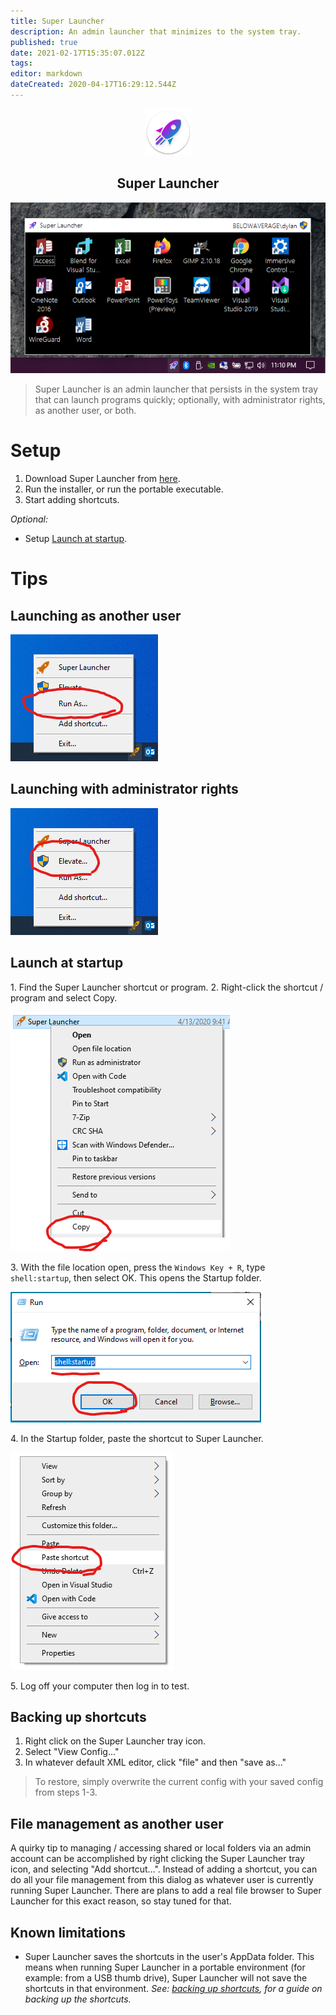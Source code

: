 ```yaml
---
title: Super Launcher
description: An admin launcher that minimizes to the system tray.
published: true
date: 2021-02-17T15:35:07.012Z
tags: 
editor: markdown
dateCreated: 2020-04-17T16:29:12.544Z
---
```


<p align="center">
	<img src="/assets/software/supersuite/superlauncher/logo.svg" width="75">
</p>
<h2 align="center">Super Launcher</h2>

<p align="center">
	<img src="/assets/software/supersuite/superlauncher/superlaunchermain.png">
</p>

> Super Launcher is an admin launcher that persists in the system tray that can launch programs quickly; optionally, with administrator rights, as another user, or both.

# Setup

1. Download Super Launcher from [here](https://github.com/belowaverage-org/SuperLauncher/releases).
2. Run the installer, or run the portable executable.
3. Start adding shortcuts.

*Optional:*

* Setup [Launch at startup](#launch-at-startup).

# Tips

## Launching as another user

![runasanotheruser.png](/assets/software/supersuite/superlauncher/runasanotheruser.png)

## Launching with administrator rights

![runasadmin.png](/assets/software/supersuite/superlauncher/runasadmin.png)

## Launch at startup

1\. Find the Super Launcher shortcut or program.
2\. Right-click the shortcut / program and select Copy.

![copysg.png](/assets/software/supersuite/superlauncher/copysg.png)

3\. With the file location open, press the `Windows Key + R`, type `shell:startup`, then select OK. This opens the Startup folder.

![openstartup.png](/assets/software/supersuite/superlauncher/openstartup.png)

4\. In the Startup folder, paste the shortcut to Super Launcher.

![pasteshortcut.png](/assets/software/supersuite/superlauncher/pasteshortcut.png)

5\. Log off your computer then log in to test.

## Backing up shortcuts

1. Right click on the Super Launcher tray icon.
2. Select "View Config..."
3. In whatever default XML editor, click "file" and then "save as..."

> To restore, simply overwrite the current config with your saved config from steps 1-3.

## File management as another user

A quirky tip to managing / accessing shared or local folders via an admin account can be accomplished by right clicking the Super Launcher tray icon, and selecting "Add shortcut...". Instead of adding a shortcut, you can do all your file management from this dialog as whatever user is currently running Super Launcher.
There are plans to add a real file browser to Super Launcher for this exact reason, so stay tuned for that.

## Known limitations

* Super Launcher saves the shortcuts in the user's AppData folder. This means when running Super Launcher in a portable environment (for example: from a USB thumb drive), Super Launcher will not save the shortcuts in that environment. *See: [backing up shortcuts](#backing-up-shortcuts), for a guide on backing up the shortcuts.*